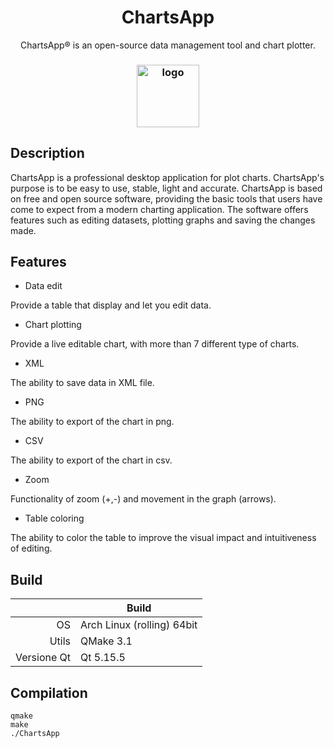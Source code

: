 <h1 align="center">ChartsApp</h1>
<p align="center"> ChartsApp® is an open-source data management tool and chart plotter.</p>
<h3 align="center"><img src="https://i.imgur.com/cDGc8FR.jpeg" alt="logo" height="100px"></h3>


## Description

ChartsApp is a professional desktop application for plot charts. ChartsApp's purpose is to be easy to use, stable, light and accurate. ChartsApp is based on free and open source software, providing the basic tools that users have come to expect from a modern charting application. The software offers features such as editing datasets, plotting graphs and saving the changes made.

## Features
* Data edit

Provide a table that display and let you edit data.

* Chart plotting

Provide a live editable chart, with more than 7 different type of charts.

* XML

The ability to save data in XML file.

* PNG

The ability to export of the chart in png.

* CSV 

The ability to export of the chart in csv.

* Zoom 

Functionality of zoom (+,-) and movement in the graph (arrows).

* Table coloring

The ability to color the table to improve the visual impact and intuitiveness of editing.

## Build

|              | Build                |
|-------------:|----------------------|
| OS           | Arch Linux (rolling) 64bit  |
| Utils        | QMake 3.1            |
| Versione Qt  | Qt 5.15.5            |

## Compilation
```console
qmake 
make 
./ChartsApp
```
